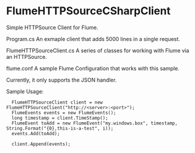 FlumeHTTPSourceCSharpClient
===========================
Simple HTTPSource Client for Flume.

Program.cs                An exmaple client that adds 5000 lines in a single request.

FlumeHTTPSourceClient.cs  A series of classes for working with Flume via an HTTPSource.

flume.conf                A sample Flume Configuration that works with this sample.

Currently, it only supports the JSON handler.

Sample Usage:
```
  FlumeHTTPSourceClient client = new FlumeHTTPSourceClient("http://<server>:<port>"); 
  FlumeEvents events = new FlumeEvents(); 
  long timestamp = client.TimeStamp(); 
  FlumeEvent toAdd = new FlumeEvent("my.windows.box", timestamp, String.Format("{0},this-is-a-test", i)); 
  events.Add(toAdd); 

  client.Append(events);
```
